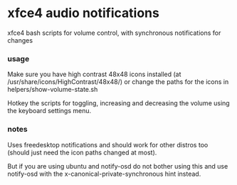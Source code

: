 # xfce4 audio notifications
xfce4 bash scripts for volume control, with synchronous notifications for changes

### usage
Make sure you have high contrast 48x48 icons installed (at /usr/share/icons/HighContrast/48x48/) or change the paths for the icons in helpers/show-volume-state.sh

Hotkey the scripts for toggling, increasing and decreasing the volume using the keyboard settings menu.

### notes
Uses freedesktop notifications and should work for other distros too (should just need the icon paths changed at most). 

But if you are using ubuntu and notify-osd do not bother using this and use notify-osd with the x-canonical-private-synchronous hint instead.
